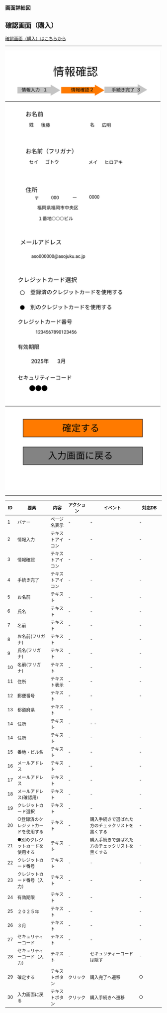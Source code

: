 ### 画面詳細図
## 確認画面（購入）
[確認画面（購入）はこちらから](https://www.figma.com/file/AcqvTd2ESv7CHI1u9nvaJY/確認画面?node-id=0%3A1)
****
<img src="../img/確認画面（購入）.png" width="500">

****
| ID | 要素 | 内容 | アクション | イベント | 対応DB |
|----|------|------|------------|----------|--------|
|1   |バナー|ページ名表示|-      |-          |-      |
|2   |情報入力|テキストアイコン|-        |-      |-|
|3   |情報確認|テキストアイコン|-        |-      |-|
|4   |手続き完了|テキストアイコン|-        　　|-      |-|
|5   |お名前|テキスト|-        |-      　　　|-　　　|
|6   |氏名|テキスト|-           |-           |-       |
|7   |名前|テキスト|-            |-        |-        |
|8   |お名前(フリガナ)|テキスト|-        |-  　　　|-　　　|
|9   |氏名(フリガナ)|テキスト|-           |-      |-      |
|10  |名前(フリガナ)|テキスト|-           |-        |-  |
|11  |住所|テキスト表示|-　　|-　　　　|-　   　　　|
|12  |郵便番号|テキスト|-            |-     |-         |
|13  |都道府県|テキスト|-             |-       |       |
|14  |住所|テキスト|-              | -  -       |       |
|14  |住所|テキスト|-              | -         |-        |
|15  |番地・ビル名|テキスト|-       | -         |-        |
|16  |メールアドレス|テキスト|-　　　|-　　　　|-　　　　|
|17  |メールアドレス|テキスト|-        |-    |-     |
|18  |メールアドレス(確認用)|テキスト|-       |-    |-     |
|19  |クレジットカード選択|テキスト|-　　　|-　　　　|-　　　　|
|20  |○登録済のクレジットカードを使用する|テキスト|-       |購入手続きで選ばれた方のチェックリストを黒くする    |-     |
|21  |●別のクレジットカードを使用する|テキスト|-      | 購入手続きで選ばれた方のチェックリストを黒くする   |-     |
|22  |クレジットカード番号|テキスト|-　　　|-　　　　|-　　　　|
|23  |クレジットカード番号（入力）|テキスト|-      |-         |-         |
|24  |有効期限|テキスト|-       |-         |-       |
|25  |２０２５年|テキスト|-       |-          |-        |
|26  |３月|テキスト|-                |-       |-      |
|27  |セキュリティーコード|テキスト|-      |-         |-         |
|28  |セキュリティーコード（入力）|テキスト|-      |セキュリティーコードは隠す         |-         |
|29  |確定する|テキストボタン|クリック|購入完了へ遷移|○|
|30  |入力画面に戻る|テキストボタン|クリック|購入手続きへ遷移|○|
